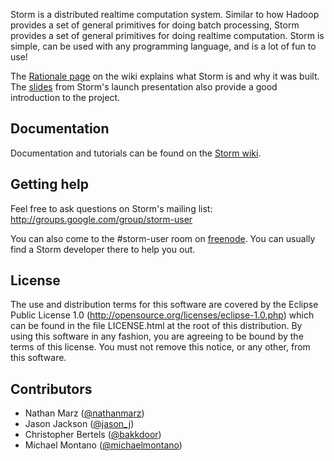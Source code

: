 Storm is a distributed realtime computation system. Similar to how Hadoop provides a set of general primitives for doing batch processing, Storm provides a set of general primitives for doing realtime computation. Storm is simple, can be used with any programming language, and is a lot of fun to use!

The [Rationale page](https://github.com/nathanmarz/storm/wiki/Rationale) on the wiki explains what Storm is and why it was built. The [slides](http://www.slideshare.net/nathanmarz/storm-distributed-and-faulttolerant-realtime-computation) from Storm's launch presentation also provide a good introduction to the project.

## Documentation

Documentation and tutorials can be found on the [Storm wiki](http://github.com/nathanmarz/storm/wiki).

## Getting help

Feel free to ask questions on Storm's mailing list: http://groups.google.com/group/storm-user

You can also come to the #storm-user room on [freenode](http://freenode.net/). You can usually find a Storm developer there to help you out.

## License

The use and distribution terms for this software are covered by the
Eclipse Public License 1.0 (http://opensource.org/licenses/eclipse-1.0.php)
which can be found in the file LICENSE.html at the root of this distribution.
By using this software in any fashion, you are agreeing to be bound by
the terms of this license.
You must not remove this notice, or any other, from this software.

## Contributors

* Nathan Marz ([@nathanmarz](http://twitter.com/nathanmarz))
* Jason Jackson ([@jason_j](http://twitter.com/jason_j))
* Christopher Bertels ([@bakkdoor](http://twitter.com/bakkdoor))
* Michael Montano ([@michaelmontano](http://twitter.com/michaelmontano))
